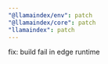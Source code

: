 ```yaml
---
"@llamaindex/env": patch
"@llamaindex/core": patch
"llamaindex": patch
---
```


fix: build fail in edge runtime
